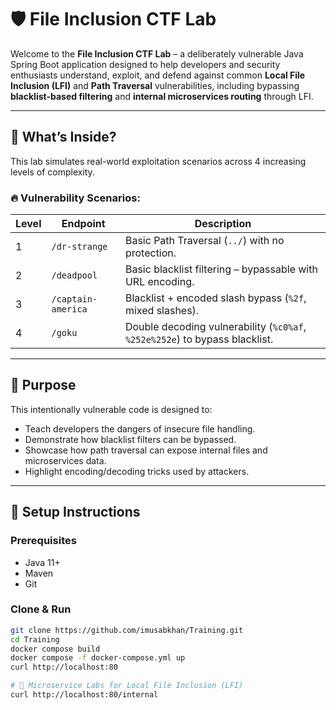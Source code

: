 # 🛡️ File Inclusion CTF Lab

Welcome to the **File Inclusion CTF Lab** – a deliberately vulnerable Java Spring Boot application designed to help developers and security enthusiasts understand, exploit, and defend against common **Local File Inclusion (LFI)** and **Path Traversal** vulnerabilities, including bypassing **blacklist-based filtering** and **internal microservices routing** through LFI.

---

## 🚀 What’s Inside?

This lab simulates real-world exploitation scenarios across 4 increasing levels of complexity.

### 🔥 Vulnerability Scenarios:

| Level | Endpoint              | Description                                                                 |
|-------|-----------------------|-----------------------------------------------------------------------------|
| 1     | `/dr-strange`         | Basic Path Traversal (`../`) with no protection.                            |
| 2     | `/deadpool`           | Basic blacklist filtering – bypassable with URL encoding.                  |
| 3     | `/captain-america`    | Blacklist + encoded slash bypass (`%2f`, mixed slashes).                   |
| 4     | `/goku`               | Double decoding vulnerability (`%c0%af`, `%252e%252e`) to bypass blacklist.|

---

## 🧪 Purpose

This intentionally vulnerable code is designed to:

- Teach developers the dangers of insecure file handling.
- Demonstrate how blacklist filters can be bypassed.
- Showcase how path traversal can expose internal files and microservices data.
- Highlight encoding/decoding tricks used by attackers.

---

## 🧩 Setup Instructions

### Prerequisites

- Java 11+
- Maven
- Git

### Clone & Run

```bash
git clone https://github.com/imusabkhan/Training.git
cd Training
docker compose build
docker compose -f docker-compose.yml up
curl http://localhost:80

# 🧩 Microservice Labs for Local File Inclusion (LFI)
curl http://localhost:80/internal
